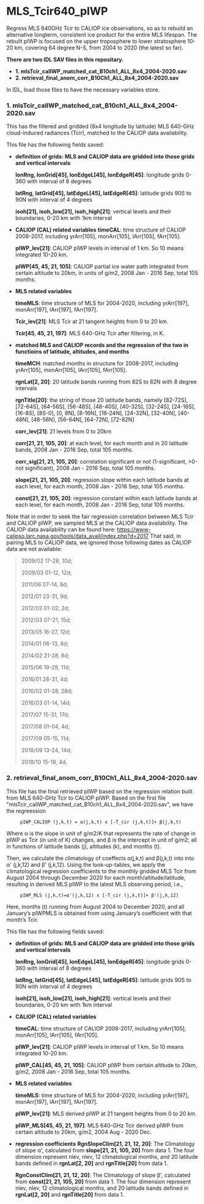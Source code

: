 # MLS_Tcir640_pIWP


Regress MLS 640GHz Tcir to CALIOP ice observations, so as to rebuild an alternative longterm, consistent ice product for the entire MLS lifespan. The rebuilt pIWP is focused on the upper troposphere to lower stratosphere 10-20 km, covering 64 degree N-S, from 2004 to 2020 (the latest so far).

**There are two IDL SAV files in this repositary.**
- **1. mlsTcir_calIWP_matched_cat_B10ch1_ALL_8x4_2004-2020.sav**
- **2. retrieval_final_anom_corr_B10Ch1_ALL_8x4_2004-2020.sav**


In IDL, load those files to have the necessary variables store.


### 1.  mlsTcir_calIWP_matched_cat_B10ch1_ALL_8x4_2004-2020.sav
This has the filtered and gridded (8x4 longitude by latitude) MLS 640-GHz cloud-induced radiances (Tcir), matched to the CALIOP data availability. 

This file has the following fields saved:
- **definition of grids: MLS and CALIOP data are gridded into those grids and vertical intervals**
  
  **lonRng, lonGrid[45], lonEdgeL[45], lonEdgeR[45]**: longitude grids 0-360 with interval of 8 degrees

  **latRng, latGrid[45], latEdgeL[45], latEdgeR[45]**: latitude grids 90S to 90N with interval of 4 degrees

  **isoh[21], isoh_low[21], isoh_high[21]**: vertical levels and their boundaries, 0-20 km with 1km interval


 -  **CALIOP (CAL) related variables**
    **timeCAL**:  time structure of CALIOP 2008-2017, including yrArr[105], monArr[105], lArr[105], fArr[105].
              
    **pIWP_lev[21]**: CALIOP pIWP levels in interval of 1 km. So 10 means integrated 10-20 km.
    
    **pIWP[45, 45, 21, 105]**: CALIOP partial ice water path integrated from certain altitude to 20km, in units of g/m2, 2008 Jan - 2016 Sep, total 105 months.
 
 
 - **MLS related variables**
    
    **timeMLS**: time structure of MLS for 2004-2020, including yrArr[197], monArr[197], lArr[197], fArr[197].
    
    **Tcir_lev[21]**: MLS Tcir at 21 tangent heights from 0 to 20 km. 
 
    **Tcir[45, 45, 21, 197]**: MLS 640-GHz Tcir after filtering, in K. 
 

 - **matched MLS and CALIOP records and the regression of the two in functioins of latitude, altitudes, and months**
    
    **timeMCH**: matched months in structure for 2008-2017, including yrArr[105], monArr[105], lArr[105], fArr[105].
  
    **rgnLat[2, 20]**: 20 latitude bands running from 82S to 82N with 8 degree intervals
  
    **rgnTitle[20]**: the string of those 20 latitude bands, namely 
          [82-72S], [72-64S], [64-56S], [56-48S], [48-40S], [40-32S], [32-24S],  [24-16S], [16-8S], [8S-0], 
          [0, 8N], [8-16N], [16-24N], [24-32N], [32-40N], [40-48N], [48-56N], [56-64N], [64-72N], [72-82N]
          
    **corr_lev[21]**: 21 levels from 0 to 20km 
    
    **corr[21, 21, 105, 20]**: at each level, for each month and in 20 latitude bands, 2008 Jan - 2016 Sep, total 105 months.
    
    **corr_sig[21, 21, 105, 20]**: correlation significant or not (1-significant, >0-not significant), 2008 Jan - 2016 Sep, total 105 months.
    
    **slope[21, 21, 105, 20]**: regression slope within each latitude bands at each level, for each month, 2008 Jan - 2016 Sep, total 105 months.
    
    **const[21, 21, 105, 20]**: regression constant within each latitude bands at each level, for each month, 2008 Jan - 2016 Sep, total 105 months. 
 

Note that in order to seek the fair regression correlation between MLS Tcir and CALIOP pIWP, we sampled MLS at the CALIOP data availability. The CALIOP data availability can be found here: https://www-calipso.larc.nasa.gov/tools/data_avail/index.php?d=2017
That said, in pairing MLS to CALIOP data, we ignored those following dates as CALIOP data are not available:
> 2009/02 17-28, 10d;
> 
> 2009/03 01-12, 12d;
> 
> 2011/06 07-14, 8d;
> 
> 2012/01 23-31, 9d;
> 
> 2012/02 01-02, 2d;
> 
> 2012/03 07-21, 15d;
> 
> 2013/05 16-27, 12d;
> 
> 2014/01 06-13, 8d;
> 
> 2014/02 21-28, 8d;
> 
> 2015/06 19-29, 11d;
> 
> 2016/01 28-31, 4d;
> 
> 2016/02 01-28, 28d;
> 
> 2016/03 01-14, 14d;
> 
> 2017/07 15-31, 17d;
> 
> 2017/08 01-04, 4d;
> 
> 2017/09 05-15, 11d;
> 
> 2018/09 13-24, 14d;
> 
> 2018/10 15-18, 4d.






### 2.  retrieval_final_anom_corr_B10Ch1_ALL_8x4_2004-2020.sav
This file has the final retrieved pIWP based on the regression relation built from MLS 640-GHz Tcir to CALIOP pIWP.
Based on the first file "mlsTcir_calIWP_matched_cat_B10ch1_ALL_8x4_2004-2020.sav", we have the regreession 

         pIWP_CALIOP (j,k,t) = α(j,k,t) x [-T_cir (j,k,t)]+ β(j,k,t)      

Where α is the slope in unit of g/m2/K that represents the rate of change in pIWP as Tcir (in unit of K) changes, and β is the intercept in unit of g/m2; all in functions of latitude bands (j), altitudes (k), and months (t). 

Then, we calculate the climatology of coeffects α(j,k,t) and β(j,k,t) into into α' (j,k,12) and β' (j,k,12). Using the look-up-tables, we apply the climatological regression coefficients to the monthly gridded MLS Tcir from August 2004 through December 2020 for each month/altitude/latitude, resulting in derived MLS pIWP to the latest MLS observing period, i.e.,

         pIWP_MLS (j,k,t)=α'(j,k,12) x [-T_cir (j,k,t)]+ β'(j,k,12)                
Here, months (t) running from August 2004 to December 2020, and all January’s pIWPMLS is obtained from using January’s coefficient with that month’s Tcir. 


This file has the following fields saved:
 -  **definition of grids: MLS and CALIOP data are gridded into those grids and vertical intervals**
    
    **lonRng, lonGrid[45], lonEdgeL[45], lonEdgeR[45]**: longitude grids 0-360 with interval of 8 degrees
    
    **latRng, latGrid[45], latEdgeL[45], latEdgeR[45]**: latitude grids 90S to 90N with interval of 4 degrees
    
    **isoh[21], isoh_low[21], isoh_high[21]**: vertical levels and their boundaries, 0-20 km with 1km interval


 -  **CALIOP (CAL) related variables**
    
    **timeCAL**:  time structure of CALIOP 2008-2017, including 
              yrArr[105], monArr[105], lArr[105], fArr[105].
    
    **pIWP_lev[21]**: CALIOP pIWP levels in interval of 1 km. 
                  So 10 means integrated 10-20 km.
    
    **pIWP_CAL[45, 45, 21, 105]**: CALIOP pIWP from certain altitude to 20km, g/m2, 2008 Jan - 2016 Sep, total 105 months.
 
 
 -  **MLS related variables**
    
    **timeMLS**: time structure of MLS for 2004-2020, including yrArr[197], monArr[197], lArr[197], fArr[197].
    
    **pIWP_lev[21]**: MLS derived pIWP  at 21 tangent heights from 0 to 20 km. 
    
    **pIWP_MLS[45, 45, 21, 197]**: MLS 640-GHz Tcir derived pIWP from certain altitude to 20km, g/m2, 2004 Aug - 2020 Dec.
    
 -  **regression coefficients**
    **RgnSlopeClim[21, 21, 12, 20]**: The Climatology of slope α', calculated from **slope[21, 21, 105, 20]** from data 1. The four dimension represent nlev, nlev, 12 climatological months, and 20 latitude bands defined in **rgnLat[2, 20]** and **rgnTitle[20]** from data 1.
    
    **RgnConstClim[21, 21, 12, 20]**: The Climatology of slope β', calculated from **const[21, 21, 105, 20]** from data 1. The four dimension represent nlev, nlev, 12 climatological months, and 20 latitude bands defined in **rgnLat[2, 20]** and **rgnTitle[20]** from data 1.
    
    
